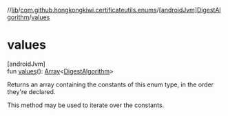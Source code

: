 //[lib](../../../index.md)/[com.github.hongkongkiwi.certificateutils.enums](../index.md)/[[androidJvm]DigestAlgorithm](index.md)/[values](values.md)

# values

[androidJvm]\
fun [values](values.md)(): [Array](https://kotlinlang.org/api/latest/jvm/stdlib/kotlin/-array/index.html)&lt;[DigestAlgorithm](index.md)&gt;

Returns an array containing the constants of this enum type, in the order they're declared.

This method may be used to iterate over the constants.
